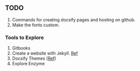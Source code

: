 ## TODO

1. Commands for creating docsify pages and hosting on github.
2. Make the fonts custom.

### Tools to Explore
1. Gitbooks
2. Create a website with Jekyll. [Ref](https://docs.github.com/en/pages/setting-up-a-github-pages-site-with-jekyll/creating-a-github-pages-site-with-jekyll)
3. Docsify Themes ([Ref](https://jhildenbiddle.github.io/docsify-themeable/#/customization?id=content))
4. Explore Enzyme